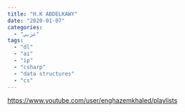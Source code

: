 ```yaml
---
title: "H.K ABDELKAWY"
date: "2020-01-07"
categories:
  - "عربي"
tags:
  - "dl"
  - "ai"
  - "ip"
  - "csharp"
  - "data structures"
  - "cs"
---
```


https://www.youtube.com/user/enghazemkhaled/playlists
